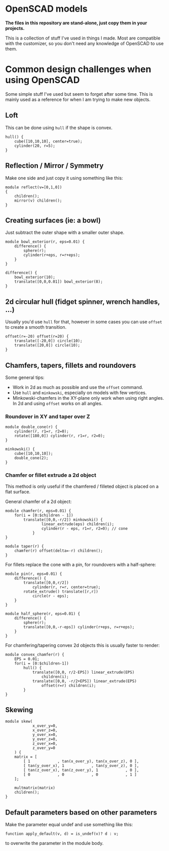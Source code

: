 # OpenSCAD models

**The files in this repository are stand-alone,
  just copy them in your projects.**

This is a collection of stuff I've used in things I made. Most are
compatible with the customizer, so you don't need any knowledge of OpenSCAD to
use them.

# Common design challenges when using OpenSCAD

Some simple stuff I've used but seem to forget after some time. This is mainly
used as a reference for when I am trying to make new objects.

## Loft

This can be done using ``hull`` if the shape is convex.

```openscad
hull() {
    cube([10,10,10], center=true);
    cylinder(20, r=5);
}
```

## Reflection / Mirror / Symmetry

Make one side and just copy it using something like this:

```openscad
module reflect(v=[0,1,0]) 
{ 
    children(); 
    mirror(v) children(); 
}
```

## Creating surfaces (ie: a bowl)

Just subtract the outer shape with a smaller outer shape.

```openscad
module bowl_exterior(r, eps=0.01) {
    difference() {
        sphere(r);
        cylinder(r+eps, r=r+eps);
    }
}

difference() {
    bowl_exterior(10);
    translate([0,0,0.01]) bowl_exterior(8);
}
```

## 2d circular hull (fidget spinner, wrench handles, ...)

Usually you'd use ``hull`` for that, however in some cases you can use
``offset`` to create a smooth transition.

```
offset(r=-20) offset(r=20) {
    translate([-20,0]) circle(10);
    translate([20,0]) circle(10);
}
```


## Chamfers, tapers, fillets and roundovers

Some general tips:

* Work in 2d as much as possible and use the ``offset`` command.
* Use ``hull`` and ``minkowski``, especially on models with few vertices.
* Minkowski-chamfers in the XY-plane only work when using right angles. In 2d
  and using ``offset`` works on all angles.  

### Roundover in XY and taper over Z

```openscad
module double_cone(r) {
    cylinder(r, r1=r, r2=0);
    rotate([180,0]) cylinder(r, r1=r, r2=0);
}

minkowski() {
    cube([10,10,10]);
    double_cone(2);
}
```

### Chamfer or fillet extrude a 2d object

This method is only useful if the chamfered / filleted object is placed on a
flat surface.

General chamfer of a 2d object:

```openscad
module chamfer(r, eps=0.01) {
    for(i = [0:$children - 1])
        translate([0,0,-r/2]) minkowski() {
                linear_extrude(eps) children(i);
                cylinder(r - eps, r1=r, r2=0); // cone
            }
}

module taper(r) {
    chamfer(r) offset(delta=-r) children();
}
```

For fillets replace the cone with a pin, for roundovers with a half-sphere:

```openscad
module pin(r, eps=0.01) {
    difference() {
        translate([0,0,r/2])
            cylinder(r, r=r, center=true);
        rotate_extrude() translate([r,r])
            circle(r - eps);
    }
}

module half_sphere(r, eps=0.01) {
    difference() {
        sphere(r);
        translate([0,0,-r-eps]) cylinder(r+eps, r=r+eps);
    }
}
```

For chamfering/tapering convex 2d objects this is usually faster to render:

```openscad
module convex_chamfer(r) {
    EPS = 0.01;
    for(i = [0:$children-1])
        hull() {
            translate([0,0, r/2-EPS]) linear_extrude(EPS)
                children(i);
            translate([0,0, -r/2+EPS]) linear_extrude(EPS)
                offset(r=r) children(i);
        }
}
```

## Skewing

```openscad
module skew(
            x_over_y=0,
            x_over_z=0,
            y_over_x=0,
            y_over_z=0,
            z_over_x=0,
            z_over_y=0
    ) {
    matrix = [
        [ 1            , tan(x_over_y), tan(x_over_z), 0 ],
        [ tan(y_over_x), 1            , tan(y_over_z), 0 ],
        [ tan(z_over_x), tan(z_over_y), 1            , 0 ],
        [ 0            , 0            , 0            , 1 ]
    ];

    multmatrix(matrix)
    children();
}
```

## Default parameters based on other parameters

Make the parameter equal undef and use something like this:

```openscad
function apply_default(v, d) = is_undef(v)? d : v;
```

to overwrite the parameter in the module body.